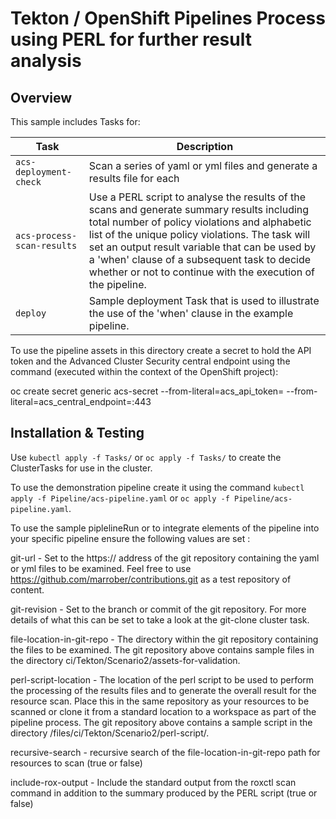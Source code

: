 # Tekton / OpenShift Pipelines Process using PERL for further result analysis

## Overview

This sample includes Tasks for:

|Task|Description|
|---|---|
|`acs-deployment-check`|Scan a series of yaml or yml files and generate a results file for each|
|`acs-process-scan-results`|Use a PERL script to analyse the results of the scans and generate summary results including total number of policy violations and alphabetic list of the unique policy violations. The task will set an output result variable that can be used by a 'when' clause of a subsequent task to decide whether or not to continue with the execution of the pipeline.|
|`deploy`|Sample deployment Task that is used to illustrate the use of the 'when' clause in the example pipeline.|

To use the pipeline assets in this directory create a secret to hold the API token and the Advanced Cluster Security central endpoint using the command (executed within the context of the OpenShift project):

oc create secret generic acs-secret --from-literal=acs_api_token=<ci token generated by the ACS user interface> --from-literal=acs_central_endpoint=<central URL>:443

## Installation & Testing

Use `kubectl apply -f Tasks/` or `oc apply -f Tasks/` to create the ClusterTasks for use in the cluster.

To use the demonstration pipeline create it using the command `kubectl apply -f Pipeline/acs-pipeline.yaml` or `oc apply -f Pipeline/acs-pipeline.yaml`.

To use the sample piplelineRun or to integrate elements of the pipeline into your specific pipeline ensure the following values are set :

git-url - Set to the https:// address of the git repository containing the yaml or yml files to be examined. Feel free to use https://github.com/marrober/contributions.git as a test repository of content.

git-revision - Set to the branch or commit of the git repository. For more details of what this can be set to take a look at the git-clone cluster task. 

file-location-in-git-repo - The directory within the git repository containing the files to be examined. The git repository above contains sample files in the directory ci/Tekton/Scenario2/assets-for-validation.

perl-script-location - The location of the perl script to be used to perform the processing of the results files and to generate the overall result for the resource scan. Place this in the same repository as your resources to be scanned or clone it from a standard location to a workspace as part of the pipeline process. The git repository above contains a sample script in the directory /files/ci/Tekton/Scenario2/perl-script/.

recursive-search - recursive search of the file-location-in-git-repo path for resources to scan (true or false)

include-rox-output - Include the standard output from the roxctl scan command in addition to the summary produced by the PERL script (true or false)
